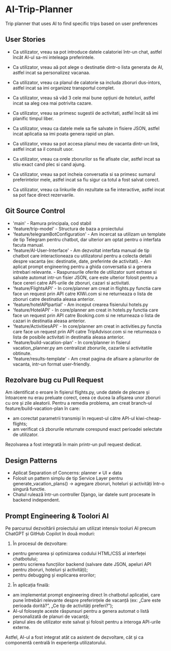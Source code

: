 # AI-Trip-Planner
Trip  planner that uses AI to find specific trips based on user preferences

## User Stories

- Ca utilizator, vreau sa pot introduce datele calatoriei într-un chat, astfel încât AI-ul sa-mi inteleaga preferintele.

- Ca utilizator, vreau aă pot alege o destinatie dintr-o lista generata de AI, astfel incat sa personalizez vacanaa.

- Ca utilizator, vreau ca planul de calatorie sa includa zboruri dus-intors, astfel incat sa imi organizez transportul complet.

- Ca utilizator, vreau să văd 3 cele mai bune opțiuni de hoteluri, astfel incat sa aleg cea mai potrivita cazare.

- Ca utilizator, vreau sa primesc sugestii de activitati, astfel încât să imi planific timpul liber.

- Ca utilizator, vreau ca datele mele sa fie salvate in fisiere JSON, astfel incat aplicatia sa imi poata genera rapid un plan.

- Ca utilizator, vreau sa pot accesa planul meu de vacanta dintr-un link, astfel incat sa il consult usor.

- Ca utilizator, vreau ca orele zborurilor ss fie afisate clar, astfel incat sa stiu exact cand plec si cand ajung.

- Ca utilizator, vreau sa pot incheia conversatia si sa primesc sumarul preferintelor mele, astfel incat sa fiu sigur ca totul a fost salvat corect.

- Ca utilizator, vreau ca linkurile din rezultate sa fie interactive, astfel incat sa pot face direct rezervarile.

## Git Source Control

- 'main' - Ramura principala, cod stabil
- 'feature/trip-model' - Structura de baza a proiectului
- 'feature/telegramBotConfiguration' - Am incercat sa utilizam un template de tip Telegram pentru chatbot, dar ulterior am optat pentru o interfata facuta manual.
- 'feature/AI-User-Interface' - Am dezvoltat interfata manual de tip chatbot care interactioneaza cu utilizatorul pentru a colecta detalii despre vacanta (ex: destinatie, date, preferinte de activitati).
                              - Am aplicat prompt engineering pentru a ghida conversatia si a genera intrebari relevante.
                              - Raspunsurile oferite de utilizator sunt extrase si salvate automat intr-un fisier JSON, care este ulterior folosit pentru a face cereri catre API-urile de zboruri, cazari si activitati.
- 'feature/FlightsAPI' - In core/planner am creat in flights.py functia care face un request prin API catre KIWi.com si ne returneaza o lista de zboruri catre destinatia aleasa anterior.
- 'feature/hotelAPIpartial' - Am inceput crearea fisierului hotels.py
- 'feature/HotelAPI' - In core/planner am creat in hotels.py functia care face un request prin API catre Booking.com si ne returneaza o lista de cazari in destinatia aleasa anterior.
- 'feature/ActivitiesAPI' - In core/planner am creat in activities.py functia care face un request prin API catre TripAdvisor.com si ne returneaza o lista de posibile activitati in destinatia aleasa anterior.
- 'feature/build-vacation-plan' - In core/planner in fisierul vacation_planner.py am centralizat zborurile, cazarile si activitatile obtinute.
- 'feature/results-template' - Am creat pagina de afisare a planurilor de vacanta, intr-un format user-friendly.


## Rezolvare bug cu Pull Request

Am identificat o eroare în fișierul flights.py, unde datele de plecare și întoarcere nu erau preluate corect, ceea ce ducea la afișarea unor zboruri cu ore și zile aleatorii.
Pentru a remedia problema, am creat branch-ul feature/build-vacation-plan în care:
- am corectat parametrii transmiși în request-ul către API-ul kiwi-cheap-flights;
- am verificat că zborurile returnate corespund exact perioadei selectate de utilizator.

Rezolvarea a fost integrată în main printr-un pull request dedicat.

## Design Patterns

- Aplicat Separation of Concerns: planner ≠ UI ≠ data
- Folosit un pattern simplu de tip Service Layer pentru generate_vacation_plans() → agregare zboruri, hoteluri și activități într-o singură functie.
- Chatul rulează într-un controller Django, iar datele sunt procesate în backend independent.

## Prompt Engineering & Toolori AI

Pe parcursul dezvoltării proiectului am utilizat intensiv tooluri AI precum ChatGPT și GitHub Copilot în două moduri:

1. În procesul de dezvoltare:
- pentru generarea și optimizarea codului HTML/CSS al interfeței chatbotului;
- pentru scrierea funcțiilor backend (salvare date JSON, apeluri API pentru zboruri, hoteluri și activități);
- pentru debugging și explicarea erorilor;

2. În aplicația finală:
- am implementat prompt engineering direct în chatbotul aplicației, care pune întrebări relevante despre preferințele de vacanță (ex: „Care este perioada dorită?”, „Ce tip de activități preferi?”);
- AI-ul folosește aceste răspunsuri pentru a genera automat o listă personalizată de planuri de vacanță;
- planul ales de utilizator este salvat și folosit pentru a interoga API-urile externe.

Astfel, AI-ul a fost integrat atât ca asistent de dezvoltare, cât și ca componentă centrală în experiența utilizatorului.








